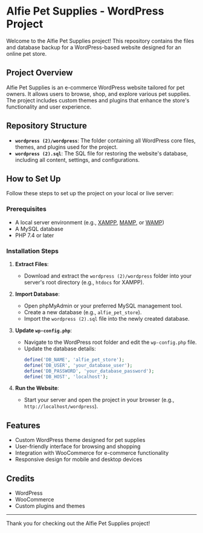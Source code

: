 # Alfie Pet Supplies - WordPress Project

Welcome to the Alfie Pet Supplies project! This repository contains the files and database backup for a WordPress-based website designed for an online pet store.

## Project Overview

Alfie Pet Supplies is an e-commerce WordPress website tailored for pet owners. It allows users to browse, shop, and explore various pet supplies. The project includes custom themes and plugins that enhance the store's functionality and user experience.

## Repository Structure

- **`wordpress (2)/wordpress`**: The folder containing all WordPress core files, themes, and plugins used for the project.
- **`wordpress (2).sql`**: The SQL file for restoring the website's database, including all content, settings, and configurations.

## How to Set Up

Follow these steps to set up the project on your local or live server:

### Prerequisites
- A local server environment (e.g., [XAMPP](https://www.apachefriends.org/), [MAMP](https://www.mamp.info/), or [WAMP](https://www.wampserver.com/))
- A MySQL database
- PHP 7.4 or later

### Installation Steps

1. **Extract Files**:
   - Download and extract the `wordpress (2)/wordpress` folder into your server's root directory (e.g., `htdocs` for XAMPP).

2. **Import Database**:
   - Open phpMyAdmin or your preferred MySQL management tool.
   - Create a new database (e.g., `alfie_pet_store`).
   - Import the `wordpress (2).sql` file into the newly created database.

3. **Update `wp-config.php`**:
   - Navigate to the WordPress root folder and edit the `wp-config.php` file.
   - Update the database details:
     ```php
     define('DB_NAME', 'alfie_pet_store');
     define('DB_USER', 'your_database_user');
     define('DB_PASSWORD', 'your_database_password');
     define('DB_HOST', 'localhost');
     ```

4. **Run the Website**:
   - Start your server and open the project in your browser (e.g., `http://localhost/wordpress`).

## Features

- Custom WordPress theme designed for pet supplies
- User-friendly interface for browsing and shopping
- Integration with WooCommerce for e-commerce functionality
- Responsive design for mobile and desktop devices



## Credits

- WordPress
- WooCommerce
- Custom plugins and themes


---

Thank you for checking out the Alfie Pet Supplies project!

